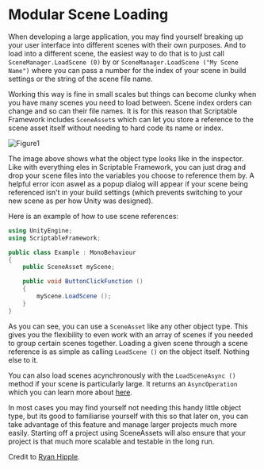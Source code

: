# Modular Scene Loading

When developing a large application, you may find yourself breaking up your user interface into different scenes with their own purposes. And to load into a different scene, the easiest way to do that is to just call `SceneManager.LoadScene (0)` by or `SceneManager.LoadScene ("My Scene Name")` where you can pass a number for the index of your scene in build settings or the string of the scene file name.

Working this way is fine in small scales but things can become clunky when you have many scenes you need to load between. Scene index orders can change and so can their file names. It is for this reason that Scriptable Framework includes `SceneAsset`s which can let you store a reference to the scene asset itself without needing to hard code its name or index.

![Figure1](~/images/modularSceneLoading1.png)

The image above shows what the object type looks like in the inspector. Like with everything eles in Scriptable Framework, you can just drag and drop your scene files into the variables you choose to reference them by. A helpful error icon aswel as a popup dialog will appear if your scene being referenced isn't in your build settings (which prevents switching to your new scene as per how Unity was designed).

Here is an example of how to use scene references:

``` cs
using UnityEngine;
using ScriptableFramework;

public class Example : MonoBehaviour
{
    public SceneAsset myScene;

    public void ButtonClickFunction ()
    {
        myScene.LoadScene ();	
    }
}
```

As you can see, you can use a `SceneAsset` like any other object type. This gives you the flexibility to even work with an array of scenes if you needed to group certain scenes together. Loading a given scene through a scene reference is as simple as calling `LoadScene ()` on the object itself. Nothing else to it.

You can also load scenes acynchronously with the `LoadSceneAsync ()` method if your scene is particularly large. It returns an `AsyncOperation` which you can learn more about [here](https://docs.unity3d.com/ScriptReference/AsyncOperation.html).

In most cases you may find yourself not needing this handy little object type, but its good to familiarise yourself with this so that later on, you can take advantage of this feature and manage larger projects much more easily. Starting off a project using SceneAssets will also ensure that your project is that much more scalable and testable in the long run.

Credit to [Ryan Hipple](https://github.com/roboryantron).